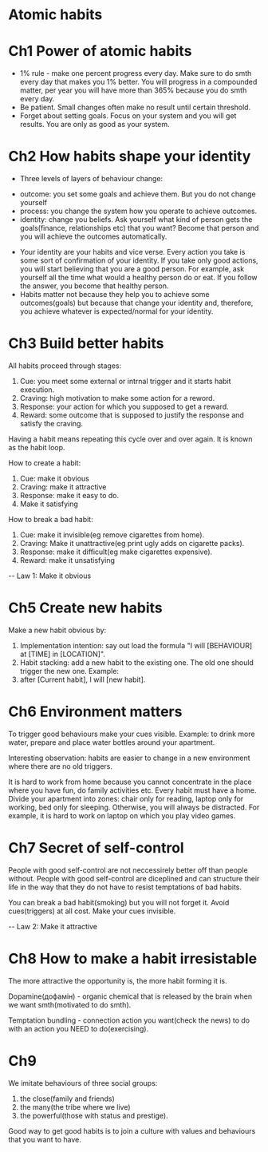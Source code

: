 # Atomic habits
# Ch1 Power of atomic habits
* 1% rule - make one percent progress every day. Make sure to do smth every day that makes you 1% better.
You will progress in a compounded matter, per year you will have more than 365% because you do smth every day.
* Be patient. Small changes often make no result until certain threshold. 
* Forget about setting goals. Focus on your system and you will get results. You are only as good as your system.

# Ch2 How habits shape your identity
* Three levels of layers of behaviour change:
- outcome: you set some goals and achieve them. But you do not change yourself
- process: you change the system how you operate to achieve outcomes.
- identity: change you beliefs. Ask yourself what kind of person gets the goals(finance, relationships etc) that you want?
Become that person and you will achieve the outcomes automatically.
* Your identity are your habits and vice verse. Every action you take is some sort of confirmation of your identity. If you 
take only good actions, you will start believing that you are a good person. For example, ask yourself all the time
what would a healthy person do or eat. If you follow the answer, you become that healthy person.
* Habits matter not because they help you to achieve some outcomes(goals) but because that change your identity and, therefore,
you achieve whatever is expected/normal for your identity.

# Ch3 Build better habits
All habits proceed through stages:
1. Cue: you meet some external or intrnal trigger and it starts habit execution.
2. Craving: high motivation to make some action for a reword.
3. Response: your action for which you supposed to get a reward.
4. Reward: some outcome that is supposed to justify the response and satisfy the craving.

Having a habit means repeating this cycle over and over again. It is known as the habit loop.

How to create a habit:
1. Cue: make it obvious
2. Craving: make it attractive
3. Response: make it easy to do.
4. Make it satisfying

How to break a bad habit:
1. Cue: make it invisible(eg remove cigarettes from home).
2. Craving: Make it unattractive(eg print ugly adds on cigarette packs).
3. Response: make it difficult(eg make cigarettes expensive).
4. Reward: make it unsatisfying

-- Law 1: Make it obvious
# Ch5 Create new habits
Make a new habit obvious by:
1. Implementation intention: say out load the formula "I will [BEHAVIOUR] at [TIME] in [LOCATION]".
2. Habit stacking: add a new habit to the existing one. The old one should trigger the new one.
Example: 
3. after [Current habit], I will [new habit].

# Ch6 Environment matters
To trigger good behaviours make your cues visible. Example: to drink more water,
prepare and place water bottles around your apartment.

Interesting observation: habits are easier to change in a new environment where there are no old triggers.

It is hard to work from home because you cannot concentrate in the place where you have fun, do family activities etc.
Every habit must have a home. Divide your apartment into zones: chair only for reading, laptop only for working,
bed only for sleeping. Otherwise, you will always be distracted. For example, it is hard to work on laptop on which
you play video games.

# Ch7 Secret of self-control
People with good self-control are not neccessirely better off than people without. People with good self-control are diceplined
and can structure their life in the way that they do not have to resist temptations of bad habits.

You can break a bad habit(smoking) but you will not forget it. Avoid cues(triggers) at all cost. Make your cues invisible.

-- Law 2: Make it attractive
# Ch8 How to make a habit irresistable
The more attractive the opportunity is, the more habit forming it is.

Dopamine(дофамін) - organic chemical that is released by the brain when we want smth(motivated to do smth).

Temptation bundling - connection action you want(check the news) to do with an action you NEED to do(exercising).

# Ch9

We imitate behaviours of three social groups:
1. the close(family and friends)
2. the many(the tribe where we live)
3. the powerful(those with status and prestige).

Good way to get good habits is to join a culture with values and behaviours that you want to have.
